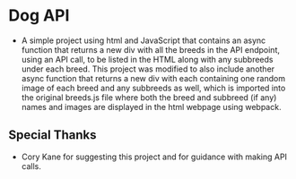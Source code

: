 # Dog API

* A simple project using html and JavaScript that contains an async function that returns a new div with all the breeds in the API endpoint, using an API call, to be listed in the HTML along with any subbreeds under each breed. This project was modified to also include another async function that returns a new div with each containing one random image of each breed and any subbreeds as well, which is imported into the original breeds.js file where both the breed and subbreed (if any) names and images are displayed in the html webpage using webpack.

## Special Thanks

* Cory Kane for suggesting this project and for guidance with making API calls.